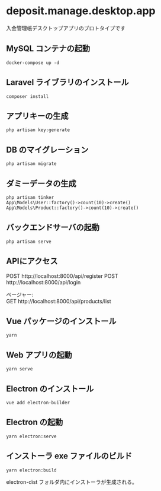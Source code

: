 # deposit.manage.desktop.app
入金管理帳デスクトップアプリのプロトタイプです

## MySQL コンテナの起動
```console
docker-compose up -d
```

## Laravel ライブラリのインストール
```console
composer install
```

## アプリキーの生成
```console
php artisan key:generate
```

## DB のマイグレーション
```console
php artisan migrate
```

## ダミーデータの生成
```console
php artisan tinker
App\Models\User::factory()->count(10)->create()
App\Models\Product::factory()->count(10)->create()
```

## バックエンドサーバの起動
```console
php artisan serve
```

## APIにアクセス
POST http://localhost:8000/api/register
POST http://localhost:8000/api/login

ページャー:  
GET http://localhost:8000/api/products/list

## Vue パッケージのインストール
```console
yarn
```

## Web アプリの起動
```console
yarn serve
```

## Electron のインストール
```console
vue add electron-builder
```

## Electron の起動
```console
yarn electron:serve
```

## インストーラ exe ファイルのビルド
```console
yarn electron:build
```
 electron-dist フォルダ内にインストーラが生成される。
 
